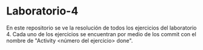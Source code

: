 # Laboratorio-4
En este repositorio se ve la resolución de todos los ejercicios del laboratorio 4.
Cada uno de los ejercicios se encuentran por medio de los commit con el nombre de "Activity <número del ejercicio> done".
